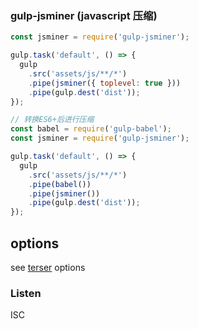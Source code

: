 ### gulp-jsminer (javascript 压缩)

```javascript
const jsminer = require('gulp-jsminer');

gulp.task('default', () => {
  gulp
    .src('assets/js/**/*')
    .pipe(jsminer({ toplevel: true }))
    .pipe(gulp.dest('dist'));
});
```

```javascript
// 转换ES6+后进行压缩
const babel = require('gulp-babel');
const jsminer = require('gulp-jsminer');

gulp.task('default', () => {
  gulp
    .src('assets/js/**/*')
    .pipe(babel())
    .pipe(jsminer())
    .pipe(gulp.dest('dist'));
});
```

## options

see [terser](https://github.com/terser/terser#command-line-options) options

### Listen

ISC
